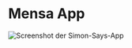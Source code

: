 <a class="github-button button" href="https://github.com/Multimedia-Engineering-Regensburg-Demos/MME-MensaApp"></a> 
# Mensa App

![Screenshot der Simon-Says-App](../../img/demos/mensa-app-complete.png)